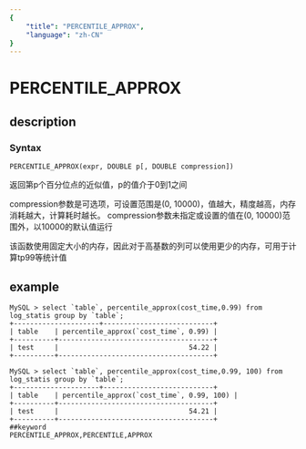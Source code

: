 ```yaml
---
{
    "title": "PERCENTILE_APPROX",
    "language": "zh-CN"
}
---
```


# PERCENTILE_APPROX
## description
### Syntax

`PERCENTILE_APPROX(expr, DOUBLE p[, DOUBLE compression])`


返回第p个百分位点的近似值，p的值介于0到1之间

compression参数是可选项，可设置范围是(0, 10000)，值越大，精度越高，内存消耗越大，计算耗时越长。
compression参数未指定或设置的值在(0, 10000)范围外，以10000的默认值运行

该函数使用固定大小的内存，因此对于高基数的列可以使用更少的内存，可用于计算tp99等统计值

## example
```
MySQL > select `table`, percentile_approx(cost_time,0.99) from log_statis group by `table`;
+---------------------+---------------------------+
| table    | percentile_approx(`cost_time`, 0.99) |
+----------+--------------------------------------+
| test     |                                54.22 |
+----------+--------------------------------------+

MySQL > select `table`, percentile_approx(cost_time,0.99, 100) from log_statis group by `table`;
+---------------------+---------------------------+
| table    | percentile_approx(`cost_time`, 0.99, 100) |
+----------+--------------------------------------+
| test     |                                54.21 |
+----------+--------------------------------------+
##keyword
PERCENTILE_APPROX,PERCENTILE,APPROX
